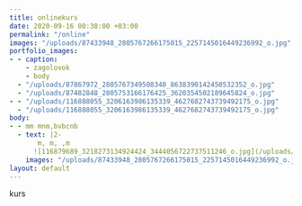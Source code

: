 ```yaml
---
title: onlinekurs
date: 2020-09-16 00:38:00 +03:00
permalink: "/online"
images: "/uploads/87433948_2805767266175015_2257145016449236992_o.jpg"
portfolio_images:
- - caption:
    - zagolovok
    - body
  - "/uploads/87867972_2805767349508340_8638390142450532352_o.jpg"
  - "/uploads/87482848_2805753166176425_3620354502189645824_o.jpg"
- - "/uploads/116888055_3206163986135339_4627682743739492175_o.jpg"
  - "/uploads/116888055_3206163986135339_4627682743739492175_o.jpg"
body:
- - mm mnm,bvbcnb
  - text: |2-
       m, m, ,m
      ![116879689_3218273134924424_3444056722737511246_o.jpg](/uploads/116879689_3218273134924424_3444056722737511246_o.jpg)
    images: "/uploads/87433948_2805767266175015_2257145016449236992_o.jpg"
layout: default
---
```


kurs